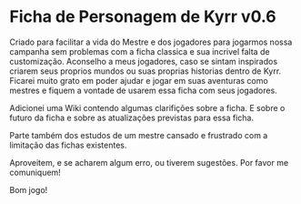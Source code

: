 # Ficha de Personagem de Kyrr **v0.6**

Criado para facilitar a vida do Mestre e dos jogadores para jogarmos nossa campanha sem problemas com a ficha classica e sua incrivel falta de customização.
Aconselho a meus jogadores, caso se sintam inspirados criarem seus proprios mundos ou suas proprias historias dentro de Kyrr. Ficarei muito grato em poder ajudar e jogar em suas aventuras como mestres e fiquem a vontade de usarem essa ficha com seus jogadores.

Adicionei uma Wiki contendo algumas clarifições sobre a ficha. E sobre o futuro da ficha e sobre as atualizações previstas para essa ficha.

Parte também dos estudos de um mestre cansado e frustrado com a limitação das fichas existentes.

Aproveitem, e se acharem algum erro, ou tiverem sugestões. Por favor me comuniquem!

Bom jogo!
